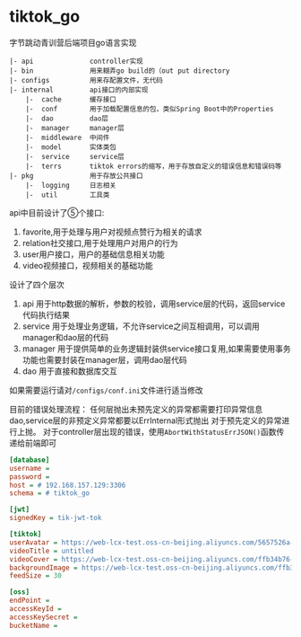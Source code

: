 # tiktok_go
字节跳动青训营后端项目go语言实现

```
|- api              controller实现
|- bin              用来糊弄go build的（out put directory
|- configs          用来存配置文件，无代码
|- internal         api接口的内部实现
    |-  cache       缓存接口
    |-  conf        用于加载配置信息的包，类似Spring Boot中的Properties
    |-  dao         dao层
    |-  manager     manager层
    |-  middleware  中间件
    |-  model       实体类包 
    |-  service     service层
    |-  terrs       tiktok errors的缩写，用于存放自定义的错误信息和错误码等
|- pkg              用于存放公共接口
    |-  logging     日志相关
    |-  util        工具类
```

api中目前设计了⑤个接口:
1. favorite,用于处理与用户对视频点赞行为相关的请求
2. relation社交接口,用于处理用户对用户的行为
3. user用户接口，用户的基础信息相关功能
4. video视频接口，视频相关的基础功能

设计了四个层次
1. api 用于http数据的解析，参数的校验，调用service层的代码，返回service代码执行结果
2. service 用于处理业务逻辑，不允许service之间互相调用，可以调用manager和dao层的代码
3. manager 用于提供简单的业务逻辑封装供service接口复用,如果需要使用事务功能也需要封装在manager层，调用dao层代码
4. dao 用于直接和数据库交互

如果需要运行请对`/configs/conf.ini`文件进行适当修改

目前的错误处理流程：
任何层抛出未预先定义的异常都需要打印异常信息
dao,service层的非预定义异常都要以ErrInternal形式抛出
对于预先定义的异常进行上抛。
对于controller层出现的错误，使用`AbortWithStatusErrJSON()`函数传递给前端即可

```ini
[database]
username = 
password = 
host = # 192.168.157.129:3306
schema = # tiktok_go

[jwt]
signedKey = tik-jwt-tok

[tiktok]
userAvatar = https://web-lcx-test.oss-cn-beijing.aliyuncs.com/5657526a-4e91-4b36-9633-fe3f30f2e281.jpg
videoTitle = untitled
videoCover = https://web-lcx-test.oss-cn-beijing.aliyuncs.com/ffb34b76-a294-4135-80a3-ad189cc61432.jpg
backgroundImage = https://web-lcx-test.oss-cn-beijing.aliyuncs.com/ffb34b76-a294-4135-80a3-ad189cc61432.jpg
feedSize = 30

[oss]
endPoint = 
accessKeyId =
accessKeySecret = 
bucketName = 


```
